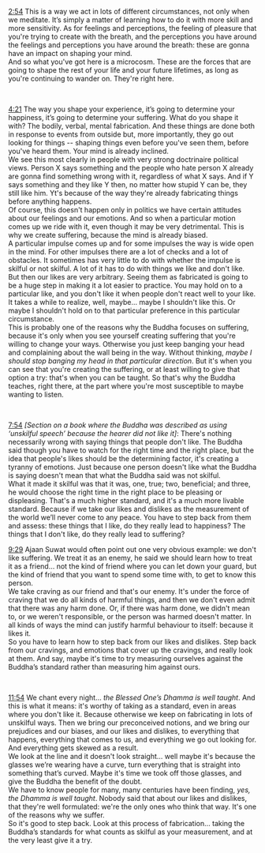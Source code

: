 [2:54](https://youtu.be/YkKL6AKCukY?t=174) This is a way we act in lots of different circumstances, not only when we meditate. It’s simply a matter of learning how to do it with more skill and more sensitivity. As for feelings and perceptions, the feeling of pleasure that you're trying to create with the breath, and the perceptions you have around the feelings and perceptions you have around the breath: these are gonna have an impact on shaping your mind.  
And so what you've got here is a microcosm. These are the forces that are going to shape the rest of your life and your future lifetimes, as long as you're continuing to wander on. They're right here.  

 &nbsp;

[4:21](https://youtu.be/YkKL6AKCukY?t=261) The way you shape your experience, it’s going to determine your happiness, it’s going to determine your suffering. What do you shape it with? The bodily, verbal, mental fabrication. And these things are done both in response to events from outside but, more importantly, they go out looking for things -- shaping things even before you've seen them, before you've heard them. Your mind is already inclined.  
We see this most clearly in people with very strong doctrinaire political views. Person X says something and the people who hate person X already are gonna find something wrong with it, regardless of what X says. And if Y says something and they like Y then, no matter how stupid Y can be, they still like him. Yt's because of the way they're already fabricating things before anything happens.  
Of course, this doesn't happen only in politics we have certain attitudes about our feelings and our emotions. And so when a particular motion comes up we ride with it, even though it may be very detrimental. This is why we create suffering, because the mind is already biased.  
A particular impulse comes up and for some impulses the way is wide open in the mind. For other impulses there are a lot of checks and a lot of obstacles. It sometimes has very little to do with whether the impulse is skilful or not skilful. A lot of it has to do with things we like and don't like. But then our likes are very arbitrary. Seeing them as fabricated is going to be a huge step in making it a lot easier to practice. You may hold on to a particular like, and you don't like it when people don't react well to your like. It takes a while to realize, well, maybe… maybe I shouldn't like this. Or maybe I shouldn't hold on to that particular preference in this particular circumstance.  
This is probably one of the reasons why the Buddha focuses on suffering, because it's only when you see yourself creating suffering that you're willing to change your ways. Otherwise you just keep banging your head and complaining about the wall being in the way. Without thinking, *maybe I should stop banging my head in that particular direction*. But it's when you can see that you're creating the suffering, or at least willing to give that option a try: that's when you can be taught. So that's why the Buddha teaches, right there, at the part where you're most susceptible to maybe wanting to listen.  

 &nbsp; 

[7:54](https://youtu.be/YkKL6AKCukY?t=474) *[Section on a book where the Buddha was described as using ‘unskilful speech’ because the hearer did not like it]*: There's nothing necessarily wrong with saying things that people don't like. The Buddha said though you have to watch for the right time and the right place, but the idea that people's likes should be the determining factor, it's creating a tyranny of emotions. Just because one person doesn't like what the Buddha is saying doesn't mean that what the Buddha said was not skilful.  
What it made it skilful was that it was, one, true; two, beneficial; and three, he would choose the right time in the right place to be pleasing or displeasing. That's a much higher standard, and it's a much more livable standard. Because if we take our likes and dislikes as the measurement of the world we’ll never come to any peace. You have to step back from them and assess: these things that I like, do they really lead to happiness? The things that I don't like, do they really lead to suffering?  

[9:29](https://youtu.be/YkKL6AKCukY?t=569) Ajaan Suwat would often point out one very obvious example: we don't like suffering. We treat it as an enemy, he said we should learn how to treat it as a friend… not the kind of friend where you can let down your guard, but the kind of friend that you want to spend some time with, to get to know this person.  
We take craving as our friend and that's our enemy. It's under the force of craving that we do all kinds of harmful things, and then we don't even admit that there was any harm done. Or, if there was harm done, we didn't mean to, or we weren't responsible, or the person was harmed doesn't matter. In all kinds of ways the mind can justify harmful behaviour to itself: because it likes it.  
So you have to learn how to step back from our likes and dislikes. Step back from our cravings, and emotions that cover up the cravings, and really look at them. And say, maybe it's time to try measuring ourselves against the Buddha’s standard rather than measuring him against ours.  

 &nbsp;

[11:54](https://youtu.be/YkKL6AKCukY?t=714) We chant every night… *the Blessed One’s Dhamma is well taught*. And this is what it means: it's worthy of taking as a standard, even in areas where you don't like it. Because otherwise we keep on fabricating in lots of unskilful ways. Then we bring our preconceived notions, and we bring our prejudices and our biases, and our likes and dislikes, to everything that happens, everything that comes to us, and everything we go out looking for. And everything gets skewed as a result.  
We look at the line and it doesn't look straight… well maybe it's because the glasses we’re wearing have a curve, turn everything that is straight into something that’s curved. Maybe it's time we took off those glasses, and give the Buddha the benefit of the doubt.  
We have to know people for many, many centuries have been finding, *yes, the Dhamma is well taught*. Nobody said that about our likes and dislikes, that they're well formulated: we're the only ones who think that way. It's one of the reasons why we suffer.  
So it's good to step back. Look at this process of fabrication… taking the Buddha’s standards for what counts as skilful as your measurement, and at the very least give it a try.